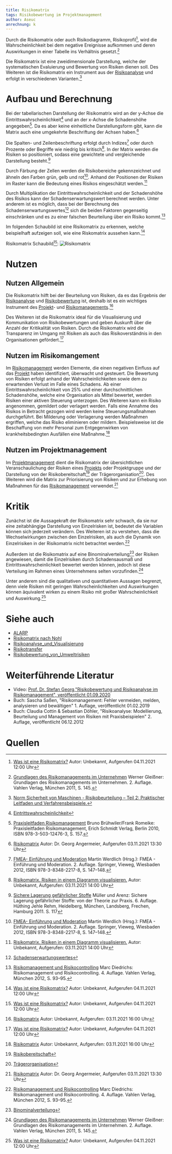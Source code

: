 ```yaml
---
title: Risikomatrix
tags: Risikobewertung im Projektmanagement
author: Aseuc
anrechnung: k
---
```


Durch die Risikomatrix oder auch Risikodiagramm, Risikoprofil[^1], wird die Wahrscheinlichkeit bei dem negative Ereignisse aufkommen und deren Auswirkungen in einer Tabelle ins Verhältnis gesetzt.[^3] 

Die Risikomatrix ist eine zweidimensionale Darstellung, welche der systematischen Evaluierung und Bewertung von Risiken dienen soll. Des Weiteren ist die Risikomatrix ein Instrument aus der [Risikoanalyse](https://github.com/ManagingProjectsSuccessfully/ManagingProjectsSuccessfully.github.io/blob/main/kb/Risikoanalyse_und_Visualisierung.md) und erfolgt in verschiedenen Varianten.[^2]    			

# Aufbau und Berechnung
Bei der tabellarischen Darstellung der Risikomatrix wird an der y-Achse die Eintrittswahrscheinlichkeit[^11] und an der x-Achse die Schadenshöhe angegeben[^4]. Da es aber keine einheitliche Darstellungsform gibt, kann die Matrix auch eine umgekehrte Beschriftung der Achsen haben.[^5]

Die Spalten- und Zeilenbeschriftung erfolgt durch Indizes[^6] oder durch Prozente oder Begriffe wie niedrig bis kritisch[^7]. In der Matrix werden die Risiken so positioniert, sodass eine gewichtete und vergleichende Darstellung besteht.[^8] 

Durch Färbung der Zellen werden die Risikobereiche gekennzeichnet und ähneln den Farben grün, gelb und rot[^6]. Anhand der Positionen der Risiken im Raster kann die Bedeutung eines Risikos eingeschätzt werden.[^7] 

Durch Multiplikation der Eintrittswahrscheinlichkeit und der Schadenshöhe des Risikos kann der Schadenserwartungswert berechnet werden. Unter anderem ist es möglich, dass bei der Berechnung des Schadenserwartungswertes[^12] sich die beiden Faktoren gegenseitig einschränken und es zu einer falschen Beurteilung über ein Risiko kommt.[^10]

Im folgenden Schaubild ist eine Risikomatrix zu erkennen, welche beispielhaft aufzeigen soll, wie eine Riskomatrix aussehen kann.[^1]

Risikomatrix Schaubild[^1]: 
![Risikomatrix](https://user-images.githubusercontent.com/78257976/140325882-d67014be-7d19-49cd-bd07-ae6e92c8b808.jpg)

# Nutzen
## Nutzen Allgemein
Die Risikomatrix hilft bei der Beurteilung von Risiken, da es das Ergebnis der [Risikoanalyse](https://github.com/ManagingProjectsSuccessfully/ManagingProjectsSuccessfully.github.io/blob/main/kb/Risikoanalyse_und_Visualisierung.md) und [Risikobewertung](https://github.com/ManagingProjectsSuccessfully/ManagingProjectsSuccessfully.github.io/blob/main/kb/Risikobewertung_von_Umweltrisiken.md) ist, deshalb ist es ein wichtiges Instrument des [Projekt](https://github.com/ManagingProjectsSuccessfully/ManagingProjectsSuccessfully.github.io/blob/main/kb/Projektmanagement.md)- und [Risikomanagements](https://github.com/ManagingProjectsSuccessfully/ManagingProjectsSuccessfully.github.io/blob/main/kb/Risikomanagement.md).[^9] 

Des Weiteren ist die Risikomatrix ideal für die Visualisierung und Kommunikation von Risikobewertungen und geben Auskunft über die Anzahl der Kritikalität von Risiken. Durch die Risikomatrix wird die Transparenz im Umgang mit Risiken als auch das Risikoverständnis in den Organisationen gefördert.[^1] 

## Nutzen im Risikomangement
Im [Risikomanagement](https://github.com/ManagingProjectsSuccessfully/ManagingProjectsSuccessfully.github.io/blob/main/kb/Risikomanagement.md) werden Elemente, die einen negativen Einfluss auf das [Projekt](https://github.com/ManagingProjectsSuccessfully/ManagingProjectsSuccessfully.github.io/blob/main/kb/Projekt.md) haben identifiziert, überwacht und gesteuert. Die Bewertung von Risiken erfolgt anhand der Wahrscheinlichkeiten sowie dem zu erwartenden Verlust im Falle eines Schadens. Ab einer Eintrittswahrscheinlichkeit von 25% und einer durchschnittlichen Schadenshöhe, welche eine Organisation als Mittel bewertet, werden Risiken einer aktiven Steuerung unterzogen. Des Weiteren kann ein Risiko angenommen, gemildert oder verlagert werden.
Falls eine Annahme des Risikos in Betracht gezogen wird werden keine Steuerungsmaßnahmen durchgeführt. Bei Milderung oder Verlagerung werden Maßnahmen ergriffen, welche das Risiko eliminieren oder mildern. Beispielsweise ist die Beschaffung von mehr Personal zum Entgegenwirken von krankheitsbedingten Ausfällen eine Maßnahme.[^9]

## Nutzen im Projektmanagement
Im [Projektmanagement](https://github.com/ManagingProjectsSuccessfully/ManagingProjectsSuccessfully.github.io/blob/main/kb/Projektmanagement.md) dient die Risikomatrix der übersichtlichen Veranschaulichung der Risiken eines [Projekts](https://github.com/ManagingProjectsSuccessfully/ManagingProjectsSuccessfully.github.io/blob/main/kb/Projekt.md) oder Projektgruppe und der Darstellung von der Risikobereitschaft[^13] der Trägerorganisation[^14]. Des Weiteren wird die Matrix zur Priorisierung von Risiken und zur Erhebung von Maßnahmen für das [Risikomanagement](https://github.com/ManagingProjectsSuccessfully/ManagingProjectsSuccessfully.github.io/blob/main/kb/Risikomanagement.md) verwendet.[^5]

# Kritik
Zunächst ist die Aussagekraft der Risikomatrix sehr schwach, da sie nur eine zeitabhängige Darstellung von Einzelrisken ist, bedeutet die Variablen können sich jederzeit verändern. Des Weiteren ist zu verstehen, dass die Wechselwirkungen zwischen den Einzelrisiken, als auch die Dynamik von Einzelrisiken in der Risikomatrix nicht betrachtet werden.[^10] 

Außerdem ist die Risikomatrix auf eine Binominalverteilung[^15] der Risiken angewiesen, damit die Einzelrisiken durch Schadensausmaß und Eintrittswahrscheinlichkeit bewertet werden können, jedoch ist diese Verteilung im Rahmen eines Unternehmens selten vorzufinden.[^3] 

Unter anderem sind die qualitativen und quantitativen Aussagen begrenzt, denn viele Risiken mit geringen Wahrscheinlichkeiten und Auswirkungen können äquivalent wirken zu einem Risiko mit großer Wahrscheinlichkeit und Auswirkung.[^1]  

# Siehe auch
* [ALARP](https://de.wikipedia.org/wiki/ALARP)
* [Risikomatrix nach Nohl](https://www.dguv.de/medien/ifa/de/pra/container/pdf/risikomatrix-nohl.pdf)
* [Risikoanalyse_und_Visualisierung](https://github.com/ManagingProjectsSuccessfully/ManagingProjectsSuccessfully.github.io/blob/main/kb/Risikoanalyse_und_Visualisierung.md)
* [Risikotransfer](https://github.com/ManagingProjectsSuccessfully/ManagingProjectsSuccessfully.github.io/blob/main/kb/Risikotransfer.md)
* [Risikobewertung_von_Umweltrisiken](https://github.com/ManagingProjectsSuccessfully/ManagingProjectsSuccessfully.github.io/blob/main/kb/Risikobewertung_von_Umweltrisiken.md)

# Weiterführende Literatur
* Video: [Prof. Dr. Stefan Georg,"Risikobewertung und Risikoanalyse im Risikomanagement", veröffentlicht 01.09.2020](https://www.youtube.com/watch?v=j_c2qN-waCk)
* Buch: Sascha Saßen, "Risikomanagement: Fehler vermeiden, melden, analysieren und bewältigen" 1. Auflage, veröffentlicht 01.02.2019
* Buch: Claudia Cottin & Sebastian Döhler, "Risikoanalyse: Modellierung, Beurteilung und Management von Risiken mit Praxisbeispielen" 2. Auflage, veröffentlicht 06.12.2012

# Quellen
[^1]: [Was ist eine Risikomatrix?](https://t2informatik.de/wissen-kompakt/risikomatrix/) Autor: Unbekannt, Aufgerufen 04.11.2021 12:00 Uhr
[^2]: [Norm Sicherheit von Maschinen - Risikobeurteilung – Teil 2: Praktischer Leitfaden und Verfahrensbeispiele.](https://www.beuth.de/de/technische-regel/din-iso-tr-14121-2/169319397)
[^3]: [Grundlagen des Risikomanagements im Unternehmen](https://www.hugendubel.de/de/buch_gebunden/werner_gleissner-grundlagen_des_risikomanagements-41664022-produkt-details.html?adCode=120R20D32S30C&gclid=CjwKCAiAv_KMBhAzEiwAs-rX1PL54CZXGQJvkVflR2XFTa5ZbAGY0MsLD-HMB84Po-SFC7_mfoxO3xoCAnUQAvD_BwE) Werner Gleißner: Grundlagen des Risikomanagements im Unternehmen. 2. Auflage. Vahlen Verlag, München 2011, S. 145.
[^4]: [Praxisleitfaden Risikomanagement](https://www.esv.info/978-3-503-12476-3) Bruno Brühwiler/Frank Romeike: Praxisleitfaden Risikomanagement, Erich Schmidt Verlag, Berlin 2010, ISBN 978-3-503-12476-3, S. 157.
[^5]: [Risikomatrix](https://www.projektmagazin.de/glossarterm/risikomatrix) Autor: Dr. Georg Angermeier, Aufgerufen 03.11.2021 13:30 Uhr 
[^6]:  [FMEA- Einführung und Moderation](https://link.springer.com/book/10.1007/978-3-8348-2217-8) Martin Werdlich (Hrsg.): FMEA - Einführung und Moderation. 2. Auflage. Springer, Vieweg, Wiesbaden 2012, ISBN 978-3-8348-2217-8, S. 147–148.
[^7]: [Risikomatrix. Risiken in einem Diagramm visualisieren.](https://www.microtool.de/wissen-online/was-ist-eine-risikomatrix/) Autor: Unbekannt, Aufgerufen: 03.11.2021 14:00 Uhr
[^8]: [Sichere Lagerung gefährlicher Stoffe](https://www.amazon.de/Sichere-Lagerung-gef%C3%A4hrlicher-Stoffe-Norbert/dp/3609652209) Müller und Arenz: Sichere Lagerung gefährlicher Stoffe: von der Theorie zur Praxis. 6. Auflage. Hüthing Jehle Rehm, Heidelberg, München, Landsberg, Frechen, Hamburg 2011. S. 117
[^9]: [Risikomatrix](https://project-base.org/projektmanagement-glossar/risikomatrix/) Autor: Unbekannt, Aufgerufen: 03.11.2021 16:00 Uhr
[^10]: [Risikomanagement und Risikocontrolling](https://www.beck-shop.de/diederichs-risikomanagement-risikocontrolling/product/16441817?adword=google-smec&gclid=CjwKCAiAv_KMBhAzEiwAs-rX1BXsIdeoNIZ9zG10AU4MVbgmR-GcppxSTDbnbPmn1uXm_LYf6E3AORoCD_MQAvD_BwE) Marc Diedrichs: Risikomanagement und Risikocontrolling. 4. Auflage. Vahlen Verlag, München 2012, S. 93–95.
[^11]: [Eintrittswahrscheinlichkeit](https://de.wikipedia.org/wiki/Eintrittswahrscheinlichkeit)
[^12]: [Schadenserwartungswertes](https://www.controlling-wiki.com/de/index.php/Risikomanagementsystem_(RMS)#Einzelrisikobewertung)
[^13]: [Risikobereitschaft](https://www.projektmagazin.de/glossarterm/risikobereitschaft)
[^14]: [Trägerorganisation](https://www.projektmagazin.de/glossarterm/traegerorganisation)
[^15]: [Binominalverteilung](https://de.wikipedia.org/wiki/Binomialverteilung)
